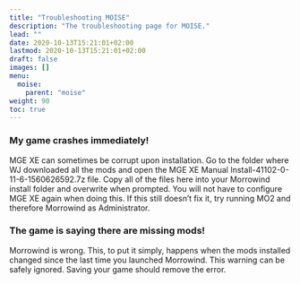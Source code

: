 ```yaml
---
title: "Troubleshooting MOISE"
description: "The troubleshooting page for MOISE."
lead: ""
date: 2020-10-13T15:21:01+02:00
lastmod: 2020-10-13T15:21:01+02:00
draft: false
images: []
menu:
  moise:
    parent: "moise"
weight: 90
toc: true
---
```


### My game crashes immediately!
MGE XE can sometimes be corrupt upon installation. Go to the folder where WJ downloaded all the mods and open the MGE XE Manual Install-41102-0-11-6-1560626592.7z file. Copy all of the files here into your Morrowind install folder and overwrite when prompted. You will not have to configure MGE XE again when doing this. If this still doesn’t fix it, try running MO2 and therefore Morrowind as Administrator.

### The game is saying there are missing mods!
Morrowind is wrong. This, to put it simply, happens when the mods installed changed since the last time you launched Morrowind. This warning can be safely ignored. Saving your game should remove the error.